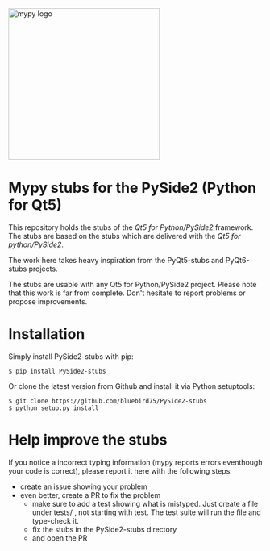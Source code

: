 <img src="http://mypy-lang.org/static/mypy_light.svg" alt="mypy logo" width="300px"/>

# Mypy stubs for the PySide2 (Python for Qt5)

This repository holds the stubs of the *Qt5 for Python/PySide2* framework. The stubs are based on the stubs
which are delivered with the *Qt5 for python/PySide2*.

The work here takes heavy inspiration from the PyQt5-stubs and PyQt6-stubs projects.

The stubs are usable with any Qt5 for Python/PySide2 project. Please note that this work is far 
from complete. Don't hesitate to report problems or propose improvements.

# Installation

Simply install PySide2-stubs with pip:

    $ pip install PySide2-stubs

Or clone the latest version from Github and install it via Python setuptools:

    $ git clone https://github.com/bluebird75/PySide2-stubs
    $ python setup.py install


# Help improve the stubs

If you notice a incorrect typing information (mypy reports errors eventhough your code is correct), please report it
here with the following steps:

* create an issue showing your problem
* even better, create a PR to fix the problem
    * make sure to add a test showing what is mistyped. Just create a file under tests/ , not starting with test. The
      test suite will run the file and type-check it.
    * fix the stubs in the PySide2-stubs directory
    * and open the PR


